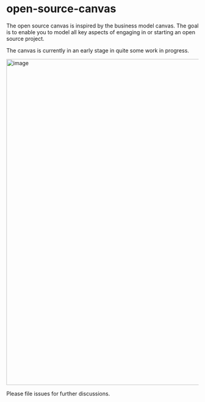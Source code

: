 # open-source-canvas

The open source canvas is inspired by the business model canvas. The goal is to enable you to model all key aspects of engaging in or starting an open source project. 

The canvas is currently in an early stage in quite some work in progress. 

<img width="855" alt="image" src="https://user-images.githubusercontent.com/478193/175343566-d4f6dd0f-f2ab-4761-8f32-b2d634cd9bbd.png">


Please file issues for further discussions. 

